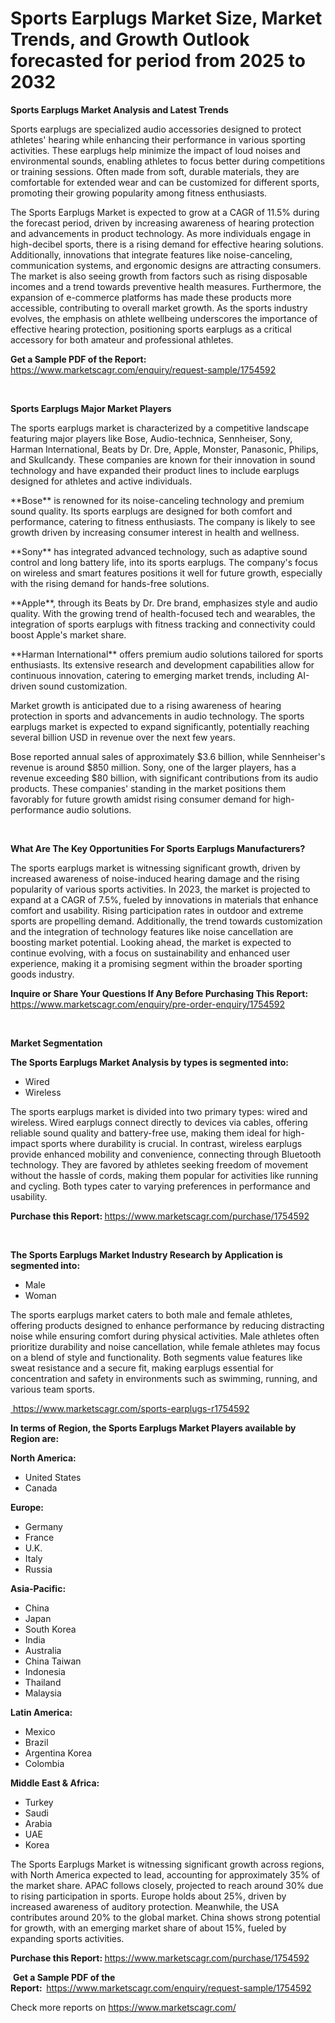 <p><h1>Sports Earplugs Market Size, Market Trends, and Growth Outlook forecasted for period from 2025 to 2032</h1></p><p><strong>Sports Earplugs Market Analysis and Latest Trends</strong></p>
<p><p>Sports earplugs are specialized audio accessories designed to protect athletes' hearing while enhancing their performance in various sporting activities. These earplugs help minimize the impact of loud noises and environmental sounds, enabling athletes to focus better during competitions or training sessions. Often made from soft, durable materials, they are comfortable for extended wear and can be customized for different sports, promoting their growing popularity among fitness enthusiasts.</p><p>The Sports Earplugs Market is expected to grow at a CAGR of 11.5% during the forecast period, driven by increasing awareness of hearing protection and advancements in product technology. As more individuals engage in high-decibel sports, there is a rising demand for effective hearing solutions. Additionally, innovations that integrate features like noise-canceling, communication systems, and ergonomic designs are attracting consumers. The market is also seeing growth from factors such as rising disposable incomes and a trend towards preventive health measures. Furthermore, the expansion of e-commerce platforms has made these products more accessible, contributing to overall market growth. As the sports industry evolves, the emphasis on athlete wellbeing underscores the importance of effective hearing protection, positioning sports earplugs as a critical accessory for both amateur and professional athletes.</p></p>
<p><strong>Get a Sample PDF of the Report:&nbsp;</strong> <a href="https://www.marketscagr.com/enquiry/request-sample/1754592?utm_campaign=1886&utm_medium=2&utm_source=Github&utm_content=ia&utm_term=07022025&utm_id=sports-earplugs">https://www.marketscagr.com/enquiry/request-sample/1754592</a></p>
<p>&nbsp;</p>
<p><strong>Sports Earplugs Major Market Players</strong></p>
<p><p>The sports earplugs market is characterized by a competitive landscape featuring major players like Bose, Audio-technica, Sennheiser, Sony, Harman International, Beats by Dr. Dre, Apple, Monster, Panasonic, Philips, and Skullcandy. These companies are known for their innovation in sound technology and have expanded their product lines to include earplugs designed for athletes and active individuals.</p><p>**Bose** is renowned for its noise-canceling technology and premium sound quality. Its sports earplugs are designed for both comfort and performance, catering to fitness enthusiasts. The company is likely to see growth driven by increasing consumer interest in health and wellness.</p><p>**Sony** has integrated advanced technology, such as adaptive sound control and long battery life, into its sports earplugs. The company's focus on wireless and smart features positions it well for future growth, especially with the rising demand for hands-free solutions.</p><p>**Apple**, through its Beats by Dr. Dre brand, emphasizes style and audio quality. With the growing trend of health-focused tech and wearables, the integration of sports earplugs with fitness tracking and connectivity could boost Apple's market share.</p><p>**Harman International** offers premium audio solutions tailored for sports enthusiasts. Its extensive research and development capabilities allow for continuous innovation, catering to emerging market trends, including AI-driven sound customization.</p><p>Market growth is anticipated due to a rising awareness of hearing protection in sports and advancements in audio technology. The sports earplugs market is expected to expand significantly, potentially reaching several billion USD in revenue over the next few years.</p><p>Bose reported annual sales of approximately $3.6 billion, while Sennheiser's revenue is around $850 million. Sony, one of the larger players, has a revenue exceeding $80 billion, with significant contributions from its audio products. These companies' standing in the market positions them favorably for future growth amidst rising consumer demand for high-performance audio solutions.</p></p>
<p>&nbsp;</p>
<p><strong>What Are The Key Opportunities For Sports Earplugs Manufacturers?</strong></p>
<p><p>The sports earplugs market is witnessing significant growth, driven by increased awareness of noise-induced hearing damage and the rising popularity of various sports activities. In 2023, the market is projected to expand at a CAGR of 7.5%, fueled by innovations in materials that enhance comfort and usability. Rising participation rates in outdoor and extreme sports are propelling demand. Additionally, the trend towards customization and the integration of technology features like noise cancellation are boosting market potential. Looking ahead, the market is expected to continue evolving, with a focus on sustainability and enhanced user experience, making it a promising segment within the broader sporting goods industry.</p></p>
<p><strong>Inquire or Share Your Questions If Any Before Purchasing This Report:</strong> <a href="https://www.marketscagr.com/enquiry/pre-order-enquiry/1754592?utm_campaign=1886&utm_medium=2&utm_source=Github&utm_content=ia&utm_term=07022025&utm_id=sports-earplugs">https://www.marketscagr.com/enquiry/pre-order-enquiry/1754592</a></p>
<p>&nbsp;</p>
<p><strong>Market Segmentation</strong></p>
<p><strong>The Sports Earplugs Market Analysis by types is segmented into:</strong></p>
<p><ul><li>Wired</li><li>Wireless</li></ul></p>
<p><p>The sports earplugs market is divided into two primary types: wired and wireless. Wired earplugs connect directly to devices via cables, offering reliable sound quality and battery-free use, making them ideal for high-impact sports where durability is crucial. In contrast, wireless earplugs provide enhanced mobility and convenience, connecting through Bluetooth technology. They are favored by athletes seeking freedom of movement without the hassle of cords, making them popular for activities like running and cycling. Both types cater to varying preferences in performance and usability.</p></p>
<p><strong>Purchase this Report:&nbsp;</strong><a href="https://www.marketscagr.com/purchase/1754592?utm_campaign=1886&utm_medium=2&utm_source=Github&utm_content=ia&utm_term=07022025&utm_id=sports-earplugs">https://www.marketscagr.com/purchase/1754592</a></p>
<p>&nbsp;</p>
<p><strong>The Sports Earplugs Market Industry Research by Application is segmented into:</strong></p>
<p><ul><li>Male</li><li>Woman</li></ul></p>
<p><p>The sports earplugs market caters to both male and female athletes, offering products designed to enhance performance by reducing distracting noise while ensuring comfort during physical activities. Male athletes often prioritize durability and noise cancellation, while female athletes may focus on a blend of style and functionality. Both segments value features like sweat resistance and a secure fit, making earplugs essential for concentration and safety in environments such as swimming, running, and various team sports.</p></p>
<p><a href="https://www.marketscagr.com/sports-earplugs-r1754592?utm_campaign=1886&utm_medium=2&utm_source=Github&utm_content=ia&utm_term=07022025&utm_id=sports-earplugs">&nbsp;https://www.marketscagr.com/sports-earplugs-r1754592</a></p>
<p><strong>In terms of Region, the Sports Earplugs Market Players available by Region are:</strong></p>
<p>
    <p> <strong> North America: </strong>
        <ul>
            <li>United States</li>
            <li>Canada</li>
        </ul>
        </p> 
    <p> <strong> Europe: </strong>
        <ul>
            <li>Germany</li>
            <li>France</li>
            <li>U.K.</li>
            <li>Italy</li>
            <li>Russia</li>
        </ul>
        </p> 
    <p> <strong> Asia-Pacific: </strong>
        <ul>
            <li>China</li>
            <li>Japan</li>
            <li>South Korea</li>
            <li>India</li>
            <li>Australia</li>
            <li>China Taiwan</li>
            <li>Indonesia</li>
            <li>Thailand</li>
            <li>Malaysia</li>
        </ul>
        </p> 
    <p> <strong> Latin America: </strong>
        <ul>
            <li>Mexico</li>
            <li>Brazil</li>
            <li>Argentina Korea</li>
            <li>Colombia</li>
        </ul>
        </p> 
    <p> <strong> Middle East & Africa: </strong>
        <ul>
            <li>Turkey</li>
            <li>Saudi</li>
            <li>Arabia</li>
            <li>UAE</li>
            <li>Korea</li>
        </ul>
    </p>
    </p>
<p><p>The Sports Earplugs Market is witnessing significant growth across regions, with North America expected to lead, accounting for approximately 35% of the market share. APAC follows closely, projected to reach around 30% due to rising participation in sports. Europe holds about 25%, driven by increased awareness of auditory protection. Meanwhile, the USA contributes around 20% to the global market. China shows strong potential for growth, with an emerging market share of about 15%, fueled by expanding sports activities.</p></p>
<p><strong>Purchase this Report: </strong><a href="https://www.marketscagr.com/purchase/1754592?utm_campaign=1886&utm_medium=2&utm_source=Github&utm_content=ia&utm_term=07022025&utm_id=sports-earplugs">https://www.marketscagr.com/purchase/1754592</a></p>
<p>&nbsp;<strong>Get a Sample PDF of the Report:&nbsp;&nbsp;</strong><a href="https://www.marketscagr.com/enquiry/request-sample/1754592?utm_campaign=1886&utm_medium=2&utm_source=Github&utm_content=ia&utm_term=07022025&utm_id=sports-earplugs">https://www.marketscagr.com/enquiry/request-sample/1754592</a></p>
<p><strong></strong></p>
<p>Check more reports on <a href="https://www.marketscagr.com/?utm_campaign=1886&utm_medium=2&utm_source=Github&utm_content=ia&utm_term=07022025&utm_id=sports-earplugs">https://www.marketscagr.com/</a></p>